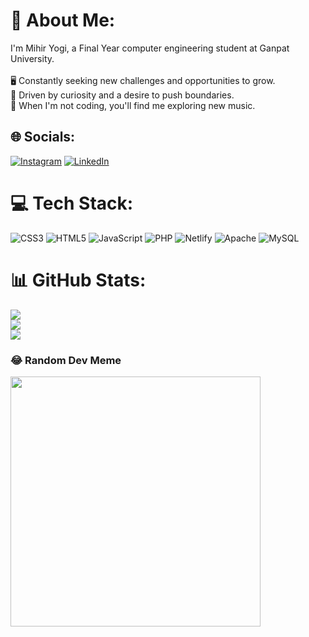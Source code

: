# 💫 About Me:
I'm Mihir Yogi, a Final Year computer engineering student at Ganpat University.<br><br>🖥️ Constantly seeking new challenges and opportunities to grow.<br>🚀 Driven by curiosity and a desire to push boundaries.<br>🎵 When I'm not coding, you'll find me exploring new music.<br>


## 🌐 Socials:
[![Instagram](https://img.shields.io/badge/Instagram-%23E4405F.svg?logo=Instagram&logoColor=white)](https://instagram.com/_mihir_yogi) [![LinkedIn](https://img.shields.io/badge/LinkedIn-%230077B5.svg?logo=linkedin&logoColor=white)](https://linkedin.com/in/mihiryogi) 

# 💻 Tech Stack:
![CSS3](https://img.shields.io/badge/css3-%231572B6.svg?style=for-the-badge&logo=css3&logoColor=white) ![HTML5](https://img.shields.io/badge/html5-%23E34F26.svg?style=for-the-badge&logo=html5&logoColor=white) ![JavaScript](https://img.shields.io/badge/javascript-%23323330.svg?style=for-the-badge&logo=javascript&logoColor=%23F7DF1E) ![PHP](https://img.shields.io/badge/php-%23777BB4.svg?style=for-the-badge&logo=php&logoColor=white) ![Netlify](https://img.shields.io/badge/netlify-%23000000.svg?style=for-the-badge&logo=netlify&logoColor=#00C7B7) ![Apache](https://img.shields.io/badge/apache-%23D42029.svg?style=for-the-badge&logo=apache&logoColor=white) ![MySQL](https://img.shields.io/badge/mysql-%2300000f.svg?style=for-the-badge&logo=mysql&logoColor=white)
# 📊 GitHub Stats:
![](https://github-readme-stats.vercel.app/api?username=Mihir-Yogi&theme=blueberry&hide_border=true&include_all_commits=true&count_private=false)<br/>
![](https://github-readme-streak-stats.herokuapp.com/?user=Mihir-Yogi&theme=blueberry&hide_border=true)<br/>
![](https://github-readme-stats.vercel.app/api/top-langs/?username=Mihir-Yogi&theme=blueberry&hide_border=true&include_all_commits=true&count_private=false&layout=compact)

### 😂 Random Dev Meme
<img src='https://randommeme-five.vercel.app/' style="height: 400px;"/>

<!-- Proudly created with GPRM ( https://gprm.itsvg.in ) -->
